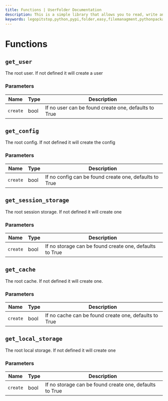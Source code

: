 ```yaml
---
title: Functions | UserFolder Documentation
description: This is a simple library that allows you to read, write and create files within your own folder inside the user folder `C:/User/USER/.python/PACKAGE_ID`
keywords: legopitstop,python,pypi,folder,easy,filemanagment,pythonpackage,userfolder
---
```


# Functions

## `get_user`

The root user. If not defined it will create a user

### Parameters

| Name     | Type | Description                                          |
| -------- | ---- | ---------------------------------------------------- |
| `create` | bool | If no user can be found create one, defaults to True |

## `get_config`

The root config. If not defined it will create the config

### Parameters

| Name     | Type | Description                                            |
| -------- | ---- | ------------------------------------------------------ |
| `create` | bool | If no config can be found create one, defaults to True |

## `get_session_storage`

The root session storage. If not defined it will create one

### Parameters

| Name     | Type | Description                                             |
| -------- | ---- | ------------------------------------------------------- |
| `create` | bool | If no storage can be found create one, defaults to True |

## `get_cache`

The root cache. If not defined it will create one.

### Parameters

| Name     | Type | Description                                           |
| -------- | ---- | ----------------------------------------------------- |
| `create` | bool | If no cache can be found create one, defaults to True |

## `get_local_storage`

The root local storage. If not defined it will create one

### Parameters

| Name     | Type | Description                                             |
| -------- | ---- | ------------------------------------------------------- |
| `create` | bool | If no storage can be found create one, defaults to True |

